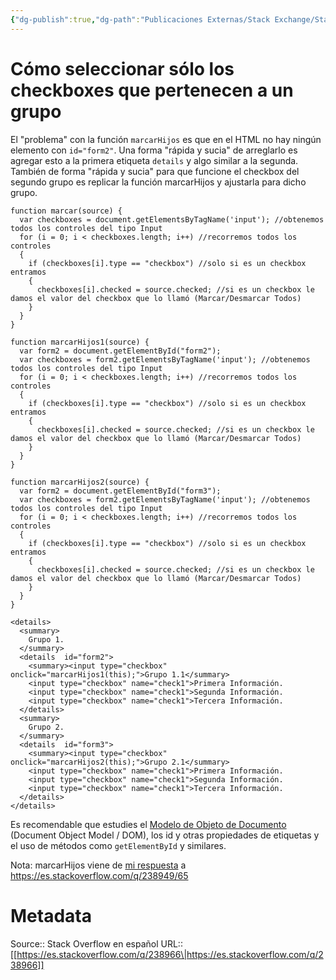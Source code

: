 ```yaml
---
{"dg-publish":true,"dg-path":"Publicaciones Externas/Stack Exchange/Stack Overflow en español/es.stackoverflow.com-238966.md","permalink":"/publicaciones-externas/stack-exchange/stack-overflow-en-espanol/es-stackoverflow-com-238966/","title":"Cómo seleccionar sólo los checkboxes que pertenecen a un grupo","hide":true,"noteIcon":"\"0\"","created":"2024-04-03T12:49:10.627-06:00","updated":"2024-04-05T16:43:54.875-06:00"}
---
```


# Cómo seleccionar sólo los checkboxes que pertenecen a un grupo

El "problema" con la función `marcarHijos` es que en el HTML no hay ningún elemento con `id="form2"`. Una forma "rápida y sucia" de arreglarlo es agregar esto a la primera etiqueta `details` y algo similar a la segunda. También de forma "rápida y sucia" para que funcione el checkbox del segundo grupo es replicar la función marcarHijos y ajustarla para dicho grupo.


<!-- begin snippet: js hide: false console: true babel: false -->

<!-- language: lang-js -->

    function marcar(source) {
      var checkboxes = document.getElementsByTagName('input'); //obtenemos todos los controles del tipo Input
      for (i = 0; i < checkboxes.length; i++) //recorremos todos los controles
      {
        if (checkboxes[i].type == "checkbox") //solo si es un checkbox entramos
        {
          checkboxes[i].checked = source.checked; //si es un checkbox le damos el valor del checkbox que lo llamó (Marcar/Desmarcar Todos)
        }
      }
    }

    function marcarHijos1(source) {
      var form2 = document.getElementById("form2");
      var checkboxes = form2.getElementsByTagName('input'); //obtenemos todos los controles del tipo Input
      for (i = 0; i < checkboxes.length; i++) //recorremos todos los controles
      {
        if (checkboxes[i].type == "checkbox") //solo si es un checkbox entramos
        {
          checkboxes[i].checked = source.checked; //si es un checkbox le damos el valor del checkbox que lo llamó (Marcar/Desmarcar Todos)
        }
      }
    }

    function marcarHijos2(source) {
      var form2 = document.getElementById("form3");
      var checkboxes = form2.getElementsByTagName('input'); //obtenemos todos los controles del tipo Input
      for (i = 0; i < checkboxes.length; i++) //recorremos todos los controles
      {
        if (checkboxes[i].type == "checkbox") //solo si es un checkbox entramos
        {
          checkboxes[i].checked = source.checked; //si es un checkbox le damos el valor del checkbox que lo llamó (Marcar/Desmarcar Todos)
        }
      }
    }

<!-- language: lang-html -->

    <details>
      <summary>
        Grupo 1.
      </summary>
      <details  id="form2">
        <summary><input type="checkbox" onclick="marcarHijos1(this);">Grupo 1.1</summary>
        <input type="checkbox" name="check1">Primera Información.
        <input type="checkbox" name="check1">Segunda Información.
        <input type="checkbox" name="check1">Tercera Información.
      </details>
      <summary>
        Grupo 2.
      </summary>
      <details  id="form3">
        <summary><input type="checkbox" onclick="marcarHijos2(this);">Grupo 2.1</summary>
        <input type="checkbox" name="check1">Primera Información.
        <input type="checkbox" name="check1">Segunda Información.
        <input type="checkbox" name="check1">Tercera Información.
      </details>
    </details>

<!-- end snippet -->

Es recomendable que estudies el [Modelo de Objeto de Documento](https://developer.mozilla.org/es/docs/DOM) (Document Object Model / DOM), los id y otras propiedades de etiquetas y el uso de métodos como `getElementById` y similares.

Nota: marcarHijos viene de [mi respuesta](https://es.stackoverflow.com/a/238959/65) a https://es.stackoverflow.com/q/238949/65

# Metadata
Source:: Stack Overflow en español
URL:: [[https://es.stackoverflow.com/q/238966\|https://es.stackoverflow.com/q/238966]]

